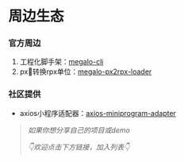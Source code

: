 # 周边生态

### 官方周边
1. 工程化脚手架：[megalo-cli](https://github.com/megalojs/megalo-cli)
1. px转换rpx单位：[megalo-px2rpx-loader](https://github.com/zwwill/megalo-yanxuan-demo)


### 社区提供
- axios小程序适配器：[axios-miniprogram-adapter](https://github.com/bigmeow/axios-miniprogram-adapter)

> *如果你想分享自己的项目或demo*
>
>*👇欢迎点击下方链接，加入列表👇*
